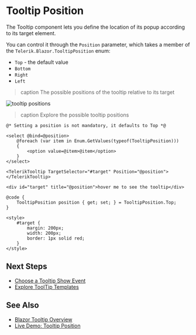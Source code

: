 
# Tooltip Position

The Tooltip component lets you define the location of its popup according to its target element.

You can control it through the `Position` parameter, which takes a member of the `Telerik.Blazor.TooltipPosition` enum:
* `Top` - the default value
* `Bottom`
* `Right`
* `Left`

>caption The possible positions of the tooltip relative to its target

![tooltip positions](images/tooltip-positions.png)

>caption Explore the possible tooltip positions

````RAZOR
@* Setting a position is not mandatory, it defaults to Top *@

<select @bind=@position>
    @foreach (var item in Enum.GetValues(typeof(TooltipPosition)))
    {
        <option value=@item>@item</option>
    }
</select>

<TelerikTooltip TargetSelector="#target" Position="@position">
</TelerikTooltip>

<div id="target" title="@position">hover me to see the tooltip</div>

@code {
    TooltipPosition position { get; set; } = TooltipPosition.Top;
}

<style>
    #target {
        margin: 200px;
        width: 200px;
        border: 1px solid red;
    }
</style>
````

## Next Steps

* [Choose a Tooltip Show Event](slug:tooltip-show-event)
* [Explore ToolTip Templates](slug:tooltip-template)

## See Also

* [Blazor Tooltip Overview](slug:tooltip-overview)
* [Live Demo: Tooltip Position](https://demos.telerik.com/blazor-ui/tooltip/position)
